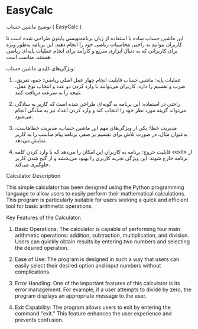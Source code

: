 # EasyCalc
توضیح ماشین حساب ( EasyCalc )
 
این ماشین حساب ساده با استفاده از زبان برنامه‌نویسی پایتون طراحی شده است تا کاربران بتوانند به راحتی محاسبات ریاضی خود را انجام دهند. این برنامه به‌طور ویژه برای کاربرانی که به دنبال ابزاری سریع و کارآمد برای انجام عملیات پایه‌ای ریاضی هستند، مناسب است. 

ویژگی‌های کلیدی ماشین حساب:

1. عملیات پایه: ماشین حساب قابلیت انجام چهار عمل اصلی ریاضی: جمع، تفریق، ضرب و تقسیم را دارد. کاربران می‌توانند با وارد کردن دو عدد و انتخاب نوع عمل، نتیجه را به سرعت دریافت کنند.

2. راحتی در استفاده: این برنامه به گونه‌ای طراحی شده است که کاربر به سادگی می‌تواند گزینه مورد نظر خود را انتخاب کند و وارد کردن اعداد نیز به سادگی انجام می‌شود. 

3. مدیریت خطا: یکی از ویژگی‌های مهم این ماشین حساب، مدیریت خطاهاست. به‌عنوان مثال، در صورت تلاش برای تقسیم بر صفر، برنامه پیام مناسب را به کاربر نمایش می‌دهد.

4. قابلیت خروج: برنامه به کاربران این امکان را می‌دهد که با وارد کردن کلمه «exit» از برنامه خارج شوند. این ویژگی تجربه کاربری را بهبود می‌بخشد و از گیج شدن کاربر جلوگیری می‌کند.



Calculator Description

This simple calculator has been designed using the Python programming language to allow users to easily perform their mathematical calculations. This program is particularly suitable for users seeking a quick and efficient tool for basic arithmetic operations.

Key Features of the Calculator:

1. Basic Operations: The calculator is capable of performing four main arithmetic operations: addition, subtraction, multiplication, and division. Users can quickly obtain results by entering two numbers and selecting the desired operation.

2. Ease of Use: The program is designed in such a way that users can easily select their desired option and input numbers without complications.

3. Error Handling: One of the important features of this calculator is its error management. For example, if a user attempts to divide by zero, the program displays an appropriate message to the user.

4. Exit Capability: The program allows users to exit by entering the command "exit." This feature enhances the user experience and prevents confusion.


